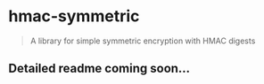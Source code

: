 # hmac-symmetric

> A library for simple symmetric encryption with HMAC digests

## Detailed readme coming soon...